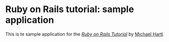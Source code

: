 # Ruby on Rails tutorial: sample application

This is te sample application for
the [*Ruby on Rails Tutorial*](http://railstutorial.org/)
by [Michael Hartl](http://michaelhartl.com/).
